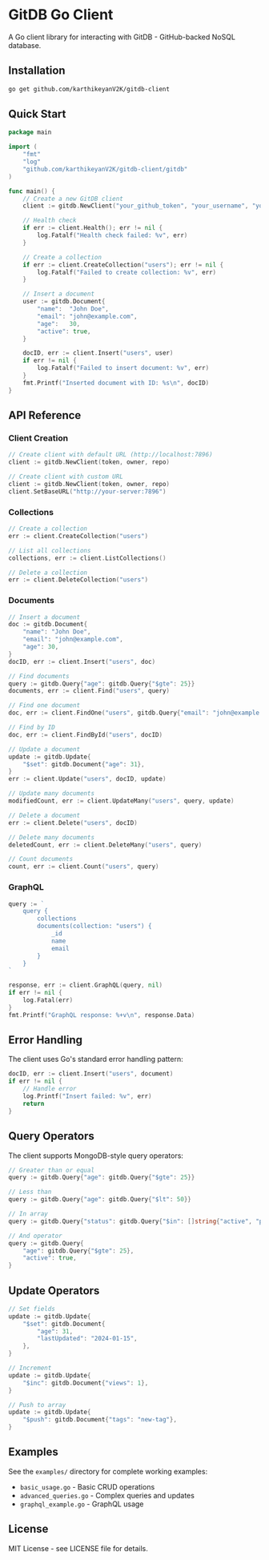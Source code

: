 # GitDB Go Client

A Go client library for interacting with GitDB - GitHub-backed NoSQL database.

## Installation

```bash
go get github.com/karthikeyanV2K/gitdb-client
```

## Quick Start

```go
package main

import (
    "fmt"
    "log"
    "github.com/karthikeyanV2K/gitdb-client/gitdb"
)

func main() {
    // Create a new GitDB client
    client := gitdb.NewClient("your_github_token", "your_username", "your_repo")

    // Health check
    if err := client.Health(); err != nil {
        log.Fatalf("Health check failed: %v", err)
    }

    // Create a collection
    if err := client.CreateCollection("users"); err != nil {
        log.Fatalf("Failed to create collection: %v", err)
    }

    // Insert a document
    user := gitdb.Document{
        "name":  "John Doe",
        "email": "john@example.com",
        "age":   30,
        "active": true,
    }

    docID, err := client.Insert("users", user)
    if err != nil {
        log.Fatalf("Failed to insert document: %v", err)
    }
    fmt.Printf("Inserted document with ID: %s\n", docID)
}
```

## API Reference

### Client Creation

```go
// Create client with default URL (http://localhost:7896)
client := gitdb.NewClient(token, owner, repo)

// Create client with custom URL
client := gitdb.NewClient(token, owner, repo)
client.SetBaseURL("http://your-server:7896")
```

### Collections

```go
// Create a collection
err := client.CreateCollection("users")

// List all collections
collections, err := client.ListCollections()

// Delete a collection
err := client.DeleteCollection("users")
```

### Documents

```go
// Insert a document
doc := gitdb.Document{
    "name": "John Doe",
    "email": "john@example.com",
    "age": 30,
}
docID, err := client.Insert("users", doc)

// Find documents
query := gitdb.Query{"age": gitdb.Query{"$gte": 25}}
documents, err := client.Find("users", query)

// Find one document
doc, err := client.FindOne("users", gitdb.Query{"email": "john@example.com"})

// Find by ID
doc, err := client.FindById("users", docID)

// Update a document
update := gitdb.Update{
    "$set": gitdb.Document{"age": 31},
}
err := client.Update("users", docID, update)

// Update many documents
modifiedCount, err := client.UpdateMany("users", query, update)

// Delete a document
err := client.Delete("users", docID)

// Delete many documents
deletedCount, err := client.DeleteMany("users", query)

// Count documents
count, err := client.Count("users", query)
```

### GraphQL

```go
query := `
    query {
        collections
        documents(collection: "users") {
            _id
            name
            email
        }
    }
`

response, err := client.GraphQL(query, nil)
if err != nil {
    log.Fatal(err)
}
fmt.Printf("GraphQL response: %+v\n", response.Data)
```

## Error Handling

The client uses Go's standard error handling pattern:

```go
docID, err := client.Insert("users", document)
if err != nil {
    // Handle error
    log.Printf("Insert failed: %v", err)
    return
}
```

## Query Operators

The client supports MongoDB-style query operators:

```go
// Greater than or equal
query := gitdb.Query{"age": gitdb.Query{"$gte": 25}}

// Less than
query := gitdb.Query{"age": gitdb.Query{"$lt": 50}}

// In array
query := gitdb.Query{"status": gitdb.Query{"$in": []string{"active", "pending"}}}

// And operator
query := gitdb.Query{
    "age": gitdb.Query{"$gte": 25},
    "active": true,
}
```

## Update Operators

```go
// Set fields
update := gitdb.Update{
    "$set": gitdb.Document{
        "age": 31,
        "lastUpdated": "2024-01-15",
    },
}

// Increment
update := gitdb.Update{
    "$inc": gitdb.Document{"views": 1},
}

// Push to array
update := gitdb.Update{
    "$push": gitdb.Document{"tags": "new-tag"},
}
```

## Examples

See the `examples/` directory for complete working examples:

- `basic_usage.go` - Basic CRUD operations
- `advanced_queries.go` - Complex queries and updates
- `graphql_example.go` - GraphQL usage

## License

MIT License - see LICENSE file for details. 